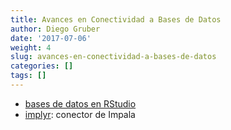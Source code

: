 ```yaml
---
title: Avances en Conectividad a Bases de Datos
author: Diego Gruber
date: '2017-07-06'
weight: 4
slug: avances-en-conectividad-a-bases-de-datos
categories: []
tags: []
---
```


- [bases de datos en RStudio](http://db.rstudio.com)
- [implyr](https://github.com/ianmcook/useR-2017-implyr): conector de Impala

